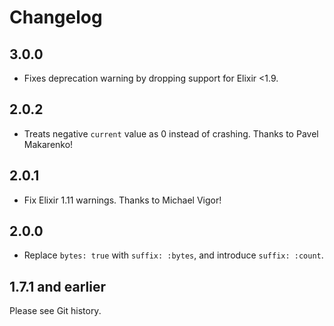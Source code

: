 # Changelog

## 3.0.0

* Fixes deprecation warning by dropping support for Elixir <1.9.

## 2.0.2

* Treats negative `current` value as 0 instead of crashing. Thanks to Pavel Makarenko!

## 2.0.1

* Fix Elixir 1.11 warnings. Thanks to Michael Vigor!

## 2.0.0

* Replace `bytes: true` with `suffix: :bytes`, and introduce `suffix: :count`.

## 1.7.1 and earlier

Please see Git history.
